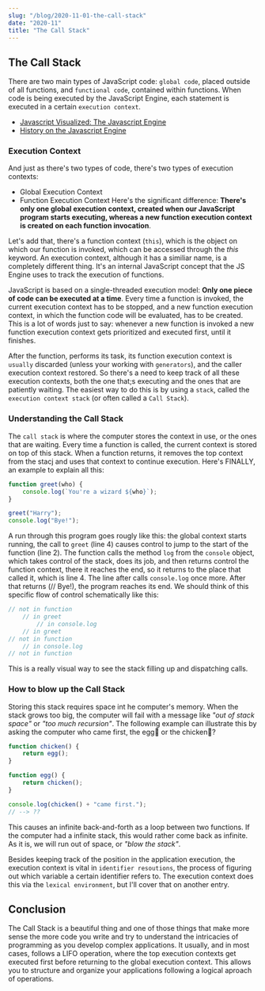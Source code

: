 ```yaml
---
slug: "/blog/2020-11-01-the-call-stack"
date: "2020-11"
title: "The Call Stack"
---
```


## The Call Stack
There are two main types of JavaScript code: `global code`, placed outside of all functions, and `functional code`, contained within functions. When code is being executed by the JavaScript Engine, each statement is executed in a certain `execution context`.

- [Javascript Visualized: The Javascript Engine](https://dev.to/lydiahallie/javascript-visualized-the-javascript-engine-4cdf)
- [History on the Javascript Engine](https://en.wikipedia.org/wiki/JavaScript_engine)

### Execution Context
And just as there's two types of code, there's two types of execution contexts:
- Global Execution Context
- Function Execution Context
Here's the significant difference: **There's only one global execution context, created when our JavaScript program starts executing, whereas a new function execution context is created on each function invocation**.

Let's add that, there's a function context (`this`), which is the object on which our function is invoked, which can be accessed through the *this* keyword. An execution context, although it has a similiar name, is a completely different thing. It's an internal JavaScript concept that the JS Engine uses to track the execution of functions.

JavaScript is based on a single-threaded execution model: **Only one piece of code can be executed at a time**. Every time a function is invoked, the current execution context has to be stopped, and a new function execution context, in which the function code will be evaluated, has to be created. This is a lot of words just to say: whenever a new function is invoked a new function execution context gets prioritized and executed first, until it finishes. 

After the function, performs its task, its function execution context is `usually` discarded (unless your working with `generators`), and the caller execution context restored. So there's a need to keep track of all these execution contexts, both the one that;s executing and the ones that are patiently waiting. The easiest way to do this is by using a `stack`, called the `execution context stack` (or often called a `Call Stack`).

### Understanding the Call Stack
The `call stack` is where the computer stores the context in use, or the ones that are waiting. Every time a function is called, the current context is stored on top of this stack. When a function returns, it removes the top context from the stacj and uses that context to continue execution. Here's FINALLY, an example to explain all this:
```javascript
function greet(who) {
    console.log(`You're a wizard ${who}`);
}

greet("Harry");
console.log("Bye!");
```
A run through this program goes rougly like this: the global context starts running, the call to `greet` (line 4) causes control to jump to the start of the function (line 2). The function calls the method `log` from the `console` object, which takes control of the stack, does its job, and then returns control the function context, there it reaches the end, so it returns to the place that called it, which is line 4. The line after calls `console.log` once more. After that returns (// Bye!), the program reaches its end. We should think of this specific flow of control schematically like this:
```javascript
// not in function
    // in greet
        // in console.log
    // in greet
// not in function
    // in console.log
// not in function
```
This is a really visual way to see the stack filling up and dispatching calls.

### How to blow up the Call Stack
Storing this stack requires space int he computer's memory. When the stack grows too big, the computer will fail with a message like *"out of stack space"* or *"too much recursion"*. The following example can illustrate this by asking the computer who came first, the egg🥚 or the chicken🐔?
```javascript
function chicken() {
    return egg();
}

function egg() {
    return chicken();
}

console.log(chicken() + "came first.");
// --> ??
```
This causes an infinite back-and-forth as a loop between two functions. If the computer had a infinite stack, this would rather come back as infinite. As it is, we will run out of space, or *"blow the stack"*.

Besides keeping track of the position in the application execution, the execution context is vital in `identifier resoutions`, the process of figuring out which variable a certain identifier refers to. The execution context does this via the `lexical environment`, but I'll cover that on another entry.

## Conclusion
The Call Stack is a beautiful thing and one of those things that make more sense the more code you write and try to understand the intricacies of programming as you develop complex applications. It usually, and in most cases, follows a LIFO operation, where the top execution contexts get executed first before returning to the global execution context. This allows you to structure and organize your applications following a logical aproach of operations.